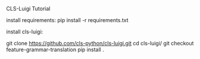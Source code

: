 CLS-Luigi Tutorial

install requirements:
pip install -r requirements.txt



install cls-luigi:

git clone https://github.com/cls-python/cls-luigi.git
cd cls-luigi/
git checkout feature-grammar-translation
pip install .
